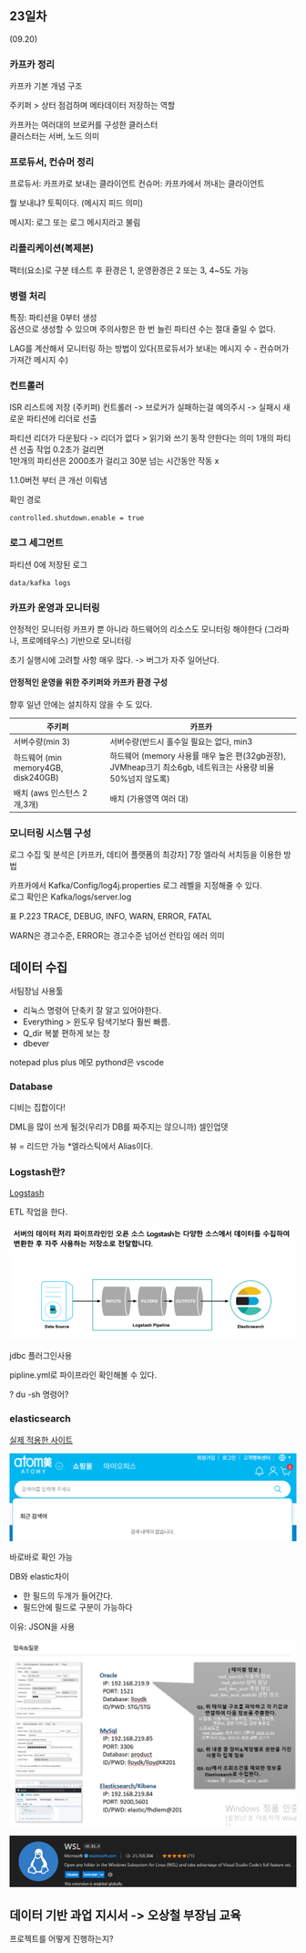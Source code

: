 ## 23일차
(09.20)

### 카프카 정리

카프카 기본 개념 구조

주키퍼 > 상터 점검하며 메타데이터 저장하는 역할

카프카는 여러대의 브로커를 구성한 클러스터\
클러스터는 서버, 노드 의미

### 프로듀서, 컨슈머 정리
프로듀서: 카프카로 보내는 클라이언트
컨슈머: 카프카에서 꺼내는 클라이언트

뭘 보내냐? 토픽이다. (메시지 피드 의미)

메시지: 로그 또는 로그 메시지라고 불림

### 리플리케이션(복제본)
팩터(요소)로 구분
테스트 후 환경은 1, 운영환경은 2 또는 3, 4~5도 가능

### 병렬 처리
특징: 파티션을 0부터 생성\
옵션으로 생성할 수 있으며 주의사항은 한 번 늘린 파티션 수는 절대 줄일 수 없다.

LAG를 계산해서 모니터링 하는 방법이 있다(프로듀서가 보내는 메시지 수 - 컨슈머가 가져간 메시지 수)


### 컨트롤러
ISR 리스트에 저장 (주키퍼)
컨트롤러 -> 브로커가 실패하는걸 예의주시 ->
실패시 새로운 파티션에 리더로 선출

파티션 리더가 다운됬다 -> 리더가 없다 > 읽기와 쓰기 동작 안한다는 의미
1개의 파티션 선출 작업 0.2초가 걸리면\
1만개의 파티션은 2000초가 걸리고 30분 넘는 시간동안 작동 x

1.1.0버전 부터 큰 개선 이뤄냄

확인 경로
    
    controlled.shutdown.enable = true

### 로그 세그먼트

파티션 0에 저장된 로그

    data/kafka logs


### 카프카 운영과 모니터링
안정적인 모니터링
카프카 뿐 아니라 하드웨어의 리소스도 모니터링 해야한다 (그라파나, 프로메테우스) 기반으로 모니터링

초기 실행시에 고려할 사항 매우 많다. -> 버그가 자주 일어난다.

#### 안정적인 운영을 위한 주키퍼와 카프카 환경 구성
향후 일년 안에는 설치하지 않을 수 도 있다.

| 주키퍼                                 | 카프카                                                                             |
|-------------------------------------|---------------------------------------------------------------------------------|
| 서버수량(min 3)                         | 서버수량(반드시 홀수일 필요는 없다, min3                                                       |
| 하드웨어  (min memory4GB, disk240GB)    | 하드웨어      (memory 사용률 매우 높은 편(32gb권장), JVMheap크기 최소6gb, 네트워크는 사용량 비율 50%넘지 않도록) |
| 배치                 (aws 인스턴스 2개,3개) | 배치 (가용영역 여러 대)                                                                  |

### 모니터링 시스템 구성

로그 수집 및 분석은 [카프카, 데티어 플랫폼의 최강자] 7장 엘라싁 서치등을 이용한 방법

카프카에서 Kafka/Config/log4j.properties 로그 레벨을 지정해줄 수 있다.\
로그 확인은  Kafka/logs/server.log

표 P.223
TRACE, DEBUG, INFO, WARN, ERROR, FATAL

WARN은 경고수준,
ERROR는 경고수준 넘어선 런타임 에러 의미

## 데이터 수집
서팀장님 사용툴

- 리눅스 명령어 단축키 잘 알고 있어야한다.
- Everything > 윈도우 탐색기보다 훨씬 빠름.
- Q_dir 복붙 편하게 보는 창
- dbever

 notepad plus plus 메모
 pythond은 vscode

### Database
디비는 집합이다!

DML을 많이 쓰게 될것(우리가 DB를 짜주지는 않으니까)
셀인업뎃

뷰 = 리드만 가능 *엘라스틱에서 Alias이다.

### Logstash란?

[Logstash](https://www.elastic.co/guide/en/logstash/current/logstash-settings-file.html)

ETL 작업을 한다.

![img_3.png](img_3.png)

jdbc 플러그인사용

pipline.yml로 파이프라인 확인해볼 수 있다.

? du -sh 명령어?

### elasticsearch
[실제 적용한 사이트](https://shop.atomy.com/)

![img_4.png](img_4.png)

바로바로 확인 가능

DB와 elastic차이
- 한 필드의 두개가 들어간다.
- 필드안에 필드로 구분이 가능하다 

이유: JSON을 사용

![img_5.png](img_5.png)


![img_6.png](img_6.png)

## 데이터 기반 과업 지시서 -> 오상철 부장님 교육
프로젝트를 어떻게 진행하는지?

